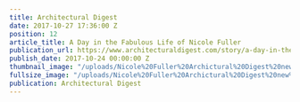 ```yaml
---
title: Architectural Digest
date: 2017-10-27 17:36:00 Z
position: 12
article_title: A Day in the Fabulous Life of Nicole Fuller
publication_url: https://www.architecturaldigest.com/story/a-day-in-the-life-of-nicole-fuller
publish_date: 2017-10-24 00:00:00 Z
thumbnail_image: "/uploads/Nicole%20Fuller%20Archictural%20Digest%20new%20york%20interior%20designer%202017.jpg"
fullsize_image: "/uploads/Nicole%20Fuller%20Archictural%20Digest%20new%20york%20interior%20designer%202017.jpg"
publication: Architectural Digest
---
```


